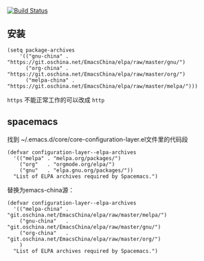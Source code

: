 [![Build Status](https://travis-ci.org/CodeFalling/elpa-mirror.svg?branch=master)](https://travis-ci.org/CodeFalling/elpa-mirror)

## 安装
```elisp
(setq package-archives 
    '(("gnu-china" . "https://git.oschina.net/EmacsChina/elpa/raw/master/gnu/")
      ("org-china" . "https://git.oschina.net/EmacsChina/elpa/raw/master/org/")
      ("melpa-china" . "https://git.oschina.net/EmacsChina/elpa/raw/master/melpa/")))
```

`https` 不能正常工作的可以改成 `http`

## spacemacs
找到 ~/.emacs.d/core/core-configuration-layer.el文件里的代码段
```elisp
(defvar configuration-layer--elpa-archives
  '(("melpa" . "melpa.org/packages/")
    ("org"   . "orgmode.org/elpa/")
    ("gnu"   . "elpa.gnu.org/packages/"))
  "List of ELPA archives required by Spacemacs.")

```

替换为emacs-china源：

```elisp
(defvar configuration-layer--elpa-archives
  '(("melpa-china" . "git.oschina.net/EmacsChina/elpa/raw/master/melpa/")
    ("gnu-china"   . "git.oschina.net/EmacsChina/elpa/raw/master/gnu/")
    ("org-china"   . "git.oschina.net/EmacsChina/elpa/raw/master/org/")
    )
  "List of ELPA archives required by Spacemacs.")
```
